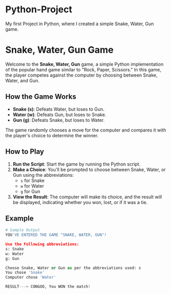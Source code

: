 # Python-Project
My first Project in Python, where I created a simple Snake, Water, Gun game. 

# Snake, Water, Gun Game

Welcome to the **Snake, Water, Gun** game, a simple Python implementation of the popular hand game similar to "Rock, Paper, Scissors." In this game, the player competes against the computer by choosing between Snake, Water, and Gun.

## How the Game Works

- **Snake (s)**: Defeats Water, but loses to Gun.
- **Water (w)**: Defeats Gun, but loses to Snake.
- **Gun (g)**: Defeats Snake, but loses to Water.

The game randomly chooses a move for the computer and compares it with the player's choice to determine the winner.

## How to Play

1. **Run the Script**: Start the game by running the Python script.
2. **Make a Choice**: You'll be prompted to choose between Snake, Water, or Gun using the abbreviations:
   - `s` for Snake
   - `w` for Water
   - `g` for Gun
3. **View the Result**: The computer will make its choice, and the result will be displayed, indicating whether you won, lost, or if it was a tie.

## Example

```python
# Sample Output
YOU'VE ENTERED THE GAME "SNAKE, WATER, GUN"!

Use the Following abbreviations: 
s: Snake
w: Water 
g: Gun

Choose Snake, Water or Gun as per the abbreviations used: s
You chose 'Snake' 
Computer chose 'Water'

RESULT---> CONGOO, You WON the match!
